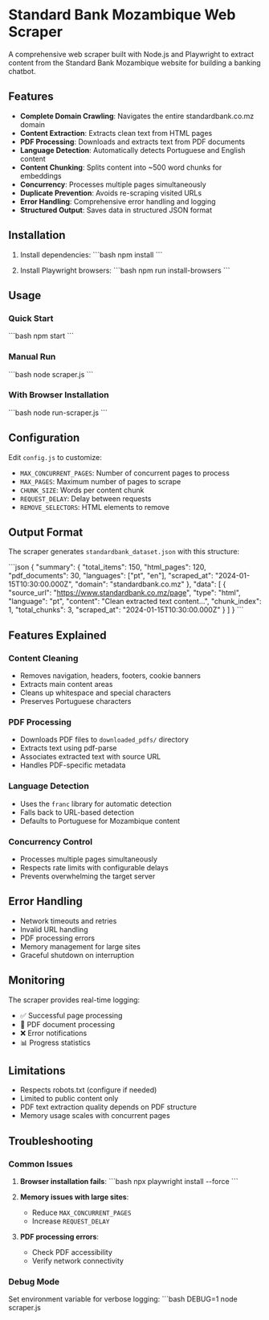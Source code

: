 # Standard Bank Mozambique Web Scraper

A comprehensive web scraper built with Node.js and Playwright to extract content from the Standard Bank Mozambique website for building a banking chatbot.

## Features

- **Complete Domain Crawling**: Navigates the entire standardbank.co.mz domain
- **Content Extraction**: Extracts clean text from HTML pages
- **PDF Processing**: Downloads and extracts text from PDF documents
- **Language Detection**: Automatically detects Portuguese and English content
- **Content Chunking**: Splits content into ~500 word chunks for embeddings
- **Concurrency**: Processes multiple pages simultaneously
- **Duplicate Prevention**: Avoids re-scraping visited URLs
- **Error Handling**: Comprehensive error handling and logging
- **Structured Output**: Saves data in structured JSON format

## Installation

1. Install dependencies:
\`\`\`bash
npm install
\`\`\`

2. Install Playwright browsers:
\`\`\`bash
npm run install-browsers
\`\`\`

## Usage

### Quick Start
\`\`\`bash
npm start
\`\`\`

### Manual Run
\`\`\`bash
node scraper.js
\`\`\`

### With Browser Installation
\`\`\`bash
node run-scraper.js
\`\`\`

## Configuration

Edit `config.js` to customize:

- `MAX_CONCURRENT_PAGES`: Number of concurrent pages to process
- `MAX_PAGES`: Maximum number of pages to scrape
- `CHUNK_SIZE`: Words per content chunk
- `REQUEST_DELAY`: Delay between requests
- `REMOVE_SELECTORS`: HTML elements to remove

## Output Format

The scraper generates `standardbank_dataset.json` with this structure:

\`\`\`json
{
  "summary": {
    "total_items": 150,
    "html_pages": 120,
    "pdf_documents": 30,
    "languages": ["pt", "en"],
    "scraped_at": "2024-01-15T10:30:00.000Z",
    "domain": "standardbank.co.mz"
  },
  "data": [
    {
      "source_url": "https://www.standardbank.co.mz/page",
      "type": "html",
      "language": "pt",
      "content": "Clean extracted text content...",
      "chunk_index": 1,
      "total_chunks": 3,
      "scraped_at": "2024-01-15T10:30:00.000Z"
    }
  ]
}
\`\`\`

## Features Explained

### Content Cleaning
- Removes navigation, headers, footers, cookie banners
- Extracts main content areas
- Cleans up whitespace and special characters
- Preserves Portuguese characters

### PDF Processing
- Downloads PDF files to `downloaded_pdfs/` directory
- Extracts text using pdf-parse
- Associates extracted text with source URL
- Handles PDF-specific metadata

### Language Detection
- Uses the `franc` library for automatic detection
- Falls back to URL-based detection
- Defaults to Portuguese for Mozambique content

### Concurrency Control
- Processes multiple pages simultaneously
- Respects rate limits with configurable delays
- Prevents overwhelming the target server

## Error Handling

- Network timeouts and retries
- Invalid URL handling
- PDF processing errors
- Memory management for large sites
- Graceful shutdown on interruption

## Monitoring

The scraper provides real-time logging:
- ✅ Successful page processing
- 📄 PDF document processing
- ❌ Error notifications
- 📊 Progress statistics

## Limitations

- Respects robots.txt (configure if needed)
- Limited to public content only
- PDF text extraction quality depends on PDF structure
- Memory usage scales with concurrent pages

## Troubleshooting

### Common Issues

1. **Browser installation fails**:
   \`\`\`bash
   npx playwright install --force
   \`\`\`

2. **Memory issues with large sites**:
   - Reduce `MAX_CONCURRENT_PAGES`
   - Increase `REQUEST_DELAY`

3. **PDF processing errors**:
   - Check PDF accessibility
   - Verify network connectivity

### Debug Mode

Set environment variable for verbose logging:
\`\`\`bash
DEBUG=1 node scraper.js
